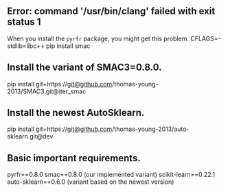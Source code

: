 ## Error: command '/usr/bin/clang' failed with exit status 1
When you install the `pyrfr` package, you might get this problem.
CFLAGS=-stdlib=libc++ pip install smac

## Install the variant of SMAC3=0.8.0.
pip install git+https://git@github.com/thomas-young-2013/SMAC3.git@iter_smac

## Install the newest AutoSklearn.
pip install git+https://git@github.com/thomas-young-2013/auto-sklearn.git@dev

## Basic important requirements.
pyrfr==0.8.0
smac==0.8.0 (our implemented variant)
scikit-learn==0.22.1
auto-sklearn==0.6.0 (variant based on the newest version)
